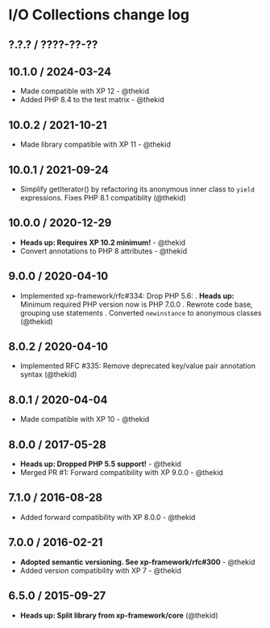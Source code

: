I/O Collections change log
==========================

## ?.?.? / ????-??-??

## 10.1.0 / 2024-03-24

* Made compatible with XP 12 - @thekid
* Added PHP 8.4 to the test matrix - @thekid

## 10.0.2 / 2021-10-21

* Made library compatible with XP 11 - @thekid

## 10.0.1 / 2021-09-24

* Simplify getIterator() by refactoring its anonymous inner class
  to `yield` expressions. Fixes PHP 8.1 compatiblity
  (@thekid)

## 10.0.0 / 2020-12-29

* **Heads up: Requires XP 10.2 minimum!** - @thekid
* Convert annotations to PHP 8 attributes - @thekid

## 9.0.0 / 2020-04-10

* Implemented xp-framework/rfc#334: Drop PHP 5.6:
  . **Heads up:** Minimum required PHP version now is PHP 7.0.0
  . Rewrote code base, grouping use statements
  . Converted `newinstance` to anonymous classes
  (@thekid)

## 8.0.2 / 2020-04-10

* Implemented RFC #335: Remove deprecated key/value pair annotation syntax
  (@thekid)

## 8.0.1 / 2020-04-04

* Made compatible with XP 10 - @thekid

## 8.0.0 / 2017-05-28

* **Heads up: Dropped PHP 5.5 support!** - @thekid
* Merged PR #1: Forward compatibility with XP 9.0.0 - @thekid

## 7.1.0 / 2016-08-28

* Added forward compatibility with XP 8.0.0 - @thekid

## 7.0.0 / 2016-02-21

* **Adopted semantic versioning. See xp-framework/rfc#300** - @thekid 
* Added version compatibility with XP 7 - @thekid

## 6.5.0 / 2015-09-27

* **Heads up: Split library from xp-framework/core**
  (@thekid)
